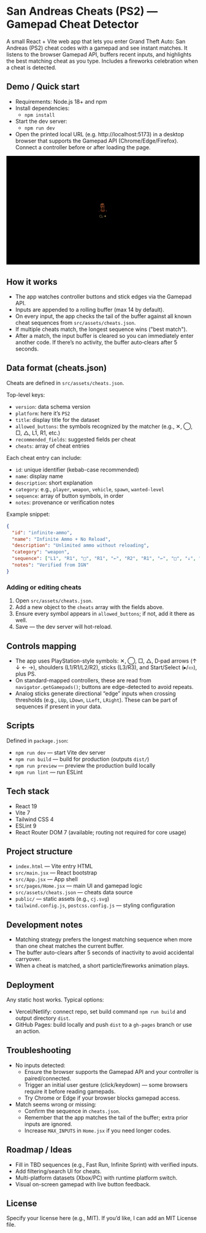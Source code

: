 # San Andreas Cheats (PS2) — Gamepad Cheat Detector

A small React + Vite web app that lets you enter Grand Theft Auto: San Andreas (PS2) cheat codes with a gamepad and see instant matches. It listens to the browser Gamepad API, buffers recent inputs, and highlights the best matching cheat as you type. Includes a fireworks celebration when a cheat is detected.

## Demo / Quick start

- Requirements: Node.js 18+ and npm
- Install dependencies:
  - `npm install`
- Start the dev server:
  - `npm run dev`
- Open the printed local URL (e.g. http://localhost:5173) in a desktop browser that supports the Gamepad API (Chrome/Edge/Firefox). Connect a controller before or after loading the page.

![Demo](./public/demo.gif)

## How it works

- The app watches controller buttons and stick edges via the Gamepad API.
- Inputs are appended to a rolling buffer (max 14 by default).
- On every input, the app checks the tail of the buffer against all known cheat sequences from `src/assets/cheats.json`.
- If multiple cheats match, the longest sequence wins ("best match").
- After a match, the input buffer is cleared so you can immediately enter another code. If there’s no activity, the buffer auto‑clears after 5 seconds.

## Data format (cheats.json)

Cheats are defined in `src/assets/cheats.json`.

Top-level keys:
- `version`: data schema version
- `platform`: here it’s `PS2`
- `title`: display title for the dataset
- `allowed_buttons`: the symbols recognized by the matcher (e.g., ✕, ◯, □, △, L1, R1, etc.)
- `recommended_fields`: suggested fields per cheat
- `cheats`: array of cheat entries

Each cheat entry can include:
- `id`: unique identifier (kebab-case recommended)
- `name`: display name
- `description`: short explanation
- `category`: e.g., `player`, `weapon`, `vehicle`, `spawn`, `wanted-level`
- `sequence`: array of button symbols, in order
- `notes`: provenance or verification notes

Example snippet:
```json
{
  "id": "infinite-ammo",
  "name": "Infinite Ammo + No Reload",
  "description": "Unlimited ammo without reloading",
  "category": "weapon",
  "sequence": ["L1", "R1", "□", "R1", "←", "R2", "R1", "←", "□", "↓", "L1", "L1"],
  "notes": "Verified from IGN"
}
```

### Adding or editing cheats
1. Open `src/assets/cheats.json`.
2. Add a new object to the `cheats` array with the fields above.
3. Ensure every symbol appears in `allowed_buttons`; if not, add it there as well.
4. Save — the dev server will hot-reload.

## Controls mapping

- The app uses PlayStation-style symbols: ✕, ◯, □, △, D‑pad arrows (↑ ↓ ← →), shoulders (L1/R1/L2/R2), sticks (L3/R3), and Start/Select (▸/▭), plus PS.
- On standard-mapped controllers, these are read from `navigator.getGamepads()`; buttons are edge-detected to avoid repeats.
- Analog sticks generate directional “edge” inputs when crossing thresholds (e.g., `LUp`, `LDown`, `LLeft`, `LRight`). These can be part of sequences if present in your data.

## Scripts

Defined in `package.json`:
- `npm run dev` — start Vite dev server
- `npm run build` — build for production (outputs `dist/`)
- `npm run preview` — preview the production build locally
- `npm run lint` — run ESLint

## Tech stack

- React 19
- Vite 7
- Tailwind CSS 4
- ESLint 9
- React Router DOM 7 (available; routing not required for core usage)

## Project structure

- `index.html` — Vite entry HTML
- `src/main.jsx` — React bootstrap
- `src/App.jsx` — App shell
- `src/pages/Home.jsx` — main UI and gamepad logic
- `src/assets/cheats.json` — cheats data source
- `public/` — static assets (e.g., `cj.svg`)
- `tailwind.config.js`, `postcss.config.js` — styling configuration

## Development notes

- Matching strategy prefers the longest matching sequence when more than one cheat matches the current buffer.
- The buffer auto-clears after 5 seconds of inactivity to avoid accidental carryover.
- When a cheat is matched, a short particle/fireworks animation plays.

## Deployment

Any static host works. Typical options:
- Vercel/Netlify: connect repo, set build command `npm run build` and output directory `dist`.
- GitHub Pages: build locally and push `dist` to a `gh-pages` branch or use an action.

## Troubleshooting

- No inputs detected:
  - Ensure the browser supports the Gamepad API and your controller is paired/connected.
  - Trigger an initial user gesture (click/keydown) — some browsers require it before reading gamepads.
  - Try Chrome or Edge if your browser blocks gamepad access.
- Match seems wrong or missing:
  - Confirm the sequence in `cheats.json`.
  - Remember that the app matches the tail of the buffer; extra prior inputs are ignored.
  - Increase `MAX_INPUTS` in `Home.jsx` if you need longer codes.

## Roadmap / Ideas

- Fill in TBD sequences (e.g., Fast Run, Infinite Sprint) with verified inputs.
- Add filtering/search UI for cheats.
- Multi-platform datasets (Xbox/PC) with runtime platform switch.
- Visual on-screen gamepad with live button feedback.

## License

Specify your license here (e.g., MIT). If you’d like, I can add an MIT License file.
